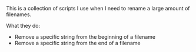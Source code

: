 This is a collection of scripts I use when I need to rename a large amount of filenames.

What they do:
- Remove a specific string from the beginning of a filename
- Remove a specific string from the end of a filename
